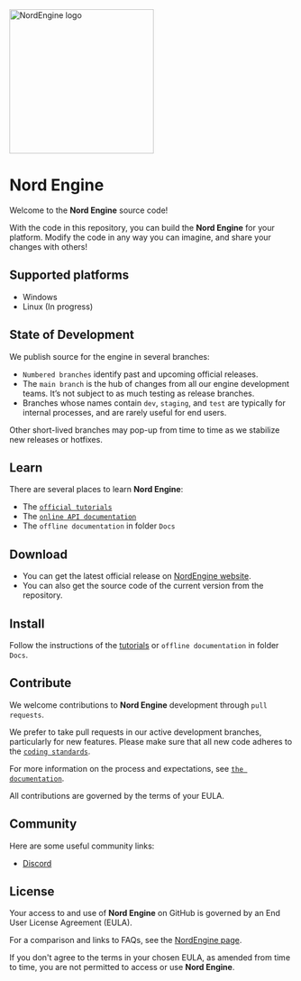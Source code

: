 <img src="Logo.png" width="256" height="256" alt="NordEngine logo"/>


# Nord Engine

Welcome to the **Nord Engine** source code!

With the code in this repository, you can build the **Nord Engine** for your platform.
Modify the code in any way you can imagine, and share your changes with others!



## Supported platforms

- Windows
- Linux (In progress)



## State of Development

We publish source for the engine in several branches:

- `Numbered branches` identify past and upcoming official releases.
- The `main branch` is the hub of changes from all our engine development teams. It’s not subject to as much testing as release branches.
- Branches whose names contain `dev`, `staging`, and `test` are typically for internal processes, and are rarely useful for end users.

Other short-lived branches may pop-up from time to time as we stabilize new releases or hotfixes.



## Learn

There are several places to learn **Nord Engine**:

- The [`official tutorials`](https://www.nordengine.ru/Tutorials/)
- The [`online API documentation`](https://www.nordengine.ru/Documentation/)
- The `offline documentation` in folder `Docs`



## Download

- You can get the latest official release on [NordEngine website](https://www.nordengine.ru/Download).
- You can also get the source code of the current version from the repository.



## Install

Follow the instructions of the [tutorials](https://www.nordengine.ru/Tutorials/) or `offline documentation` in folder `Docs`.



## Contribute

We welcome contributions to **Nord Engine** development through `pull requests`.

We prefer to take pull requests in our active development branches, particularly for new features. Please make sure that all new code adheres to the [`coding standards`](https://www.nordengine.ru/CodingStandard).

For more information on the process and expectations, see [`the documentation`](https://www.nordengine.ru/Contributing/).

All contributions are governed by the terms of your EULA.



## Community

Here are some useful community links:

- [Discord](https://discord.gg/TODO)



## License

Your access to and use of **Nord Engine** on GitHub is governed by an End User License Agreement (EULA). 

For a comparison and links to FAQs, see the [NordEngine page](https://www.nordengine.ru). 

If you don't agree to the terms in your chosen EULA, as amended from time to time, you are not permitted to access or use **Nord Engine**.
